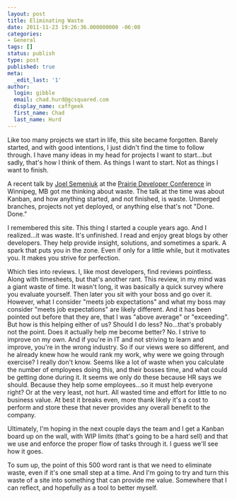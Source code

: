 ```yaml
---
layout: post
title: Eliminating Waste
date: 2011-11-23 19:26:36.000000000 -06:00
categories:
- General
tags: []
status: publish
type: post
published: true
meta:
  _edit_last: '1'
author:
  login: gibble
  email: chad.hurd@gcsquared.com
  display_name: caffgeek
  first_name: Chad
  last_name: Hurd
---
```

Like too many projects we start in life, this site became forgotten. Barely started, and with good intentions, I just didn't find the time to follow through. I have many ideas in my head for projects I want to start...but sadly, that's how I think of them. As things I want to start. Not as things I want to finish.

A recent talk by [Joel Semeniuk](http://www.joelfromcanada.com/) at the [Prairie Developer Conference](http://www.prairiedevcon.com/) in Winnipeg, MB got me thinking about waste. The talk at the time was about Kanban, and how anything started, and not finished, is waste. Unmerged branches, projects not yet deployed, or anything else that's not "Done. Done."

I remembered this site. This thing I started a couple years ago. And I realized...it was waste. It's unfinished. I read and enjoy great blogs by other developers. They help provide insight, solutions, and sometimes a spark. A spark that puts you in the zone. Even if only for a little while, but it motivates you. It makes you strive for perfection.

Which ties into reviews. I, like most developers, find reviews pointless. Along with timesheets, but that's another rant. This review, in my mind was a giant waste of time. It wasn't long, it was basically a quick survey where you evaluate yourself. Then later you sit with your boss and go over it. However, what I consider "meets job expectations" and what my boss may consider "meets job expectations" are likely different. And it has been pointed out before that they are, that I was "above average" or "exceeding". But how is this helping either of us? Should I do less? No...that's probably not the point. Does it actually help me become better? No. I strive to improve on my own. And if you're in IT and not striving to learn and improve, you're in the wrong industry. So if our views were so different, and he already knew how he would rank my work, why were we going through exercise? I really don't know. Seems like a lot of waste when you calculate the number of employees doing this, and their bosses time, and what could be getting done during it. It seems we only do these because HR says we should. Because they help some employees...so it must help everyone right? Or at the very least, not hurt. All wasted time and effort for little to no business value. At best it breaks even, more thank likely it's a cost to perform and store these that never provides any overall benefit to the company.

Ultimately, I'm hoping in the next couple days the team and I get a Kanban board up on the wall, with WIP limits (that's going to be a hard sell) and that we use and enforce the proper flow of tasks through it. I guess we'll see how it goes.

To sum up, the point of this 500 word rant is that we need to eliminate waste, even if it's one small step at a time. And I'm going to try and turn this waste of a site into something that can provide me value. Somewhere that I can reflect, and hopefully as a tool to better myself.